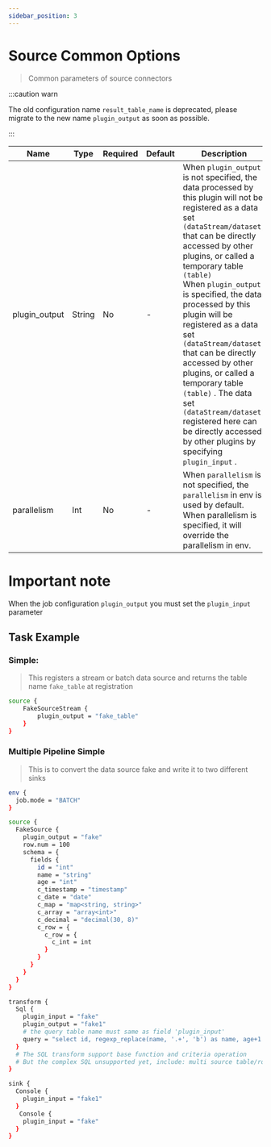 ```yaml
---
sidebar_position: 3
---
```


# Source Common Options

> Common parameters of source connectors

:::caution warn

The old configuration name `result_table_name` is deprecated, please migrate to the new name `plugin_output` as soon as possible.

:::

| Name          | Type   | Required | Default | Description                                                                                                                                                                                                                                                                                                                                                                                                                                                                                                                                                                       |
|---------------|--------|----------|---------|-----------------------------------------------------------------------------------------------------------------------------------------------------------------------------------------------------------------------------------------------------------------------------------------------------------------------------------------------------------------------------------------------------------------------------------------------------------------------------------------------------------------------------------------------------------------------------------|
| plugin_output | String | No       | -       | When `plugin_output` is not specified, the data processed by this plugin will not be registered as a data set `(dataStream/dataset)` that can be directly accessed by other plugins, or called a temporary table `(table)` <br/>When `plugin_output` is specified, the data processed by this plugin will be registered as a data set `(dataStream/dataset)` that can be directly accessed by other plugins, or called a temporary table `(table)` . The data set `(dataStream/dataset)` registered here can be directly accessed by other plugins by specifying `plugin_input` . |
| parallelism   | Int    | No       | -       | When `parallelism` is not specified, the `parallelism` in env is used by default. <br/>When parallelism is specified, it will override the parallelism in env.                                                                                                                                                                                                                                                                                                                                                                                                                    |

# Important note

When the job configuration `plugin_output` you must set the `plugin_input` parameter

## Task Example

### Simple:

> This registers a stream or batch data source and returns the table name `fake_table` at registration

```bash
source {
    FakeSourceStream {
        plugin_output = "fake_table"
    }
}
```

### Multiple Pipeline Simple

> This is to convert the data source fake and write it to two different sinks

```bash
env {
  job.mode = "BATCH"
}

source {
  FakeSource {
    plugin_output = "fake"
    row.num = 100
    schema = {
      fields {
        id = "int"
        name = "string"
        age = "int"
        c_timestamp = "timestamp"
        c_date = "date"
        c_map = "map<string, string>"
        c_array = "array<int>"
        c_decimal = "decimal(30, 8)"
        c_row = {
          c_row = {
            c_int = int
          }
        }
      }
    }
  }
}

transform {
  Sql {
    plugin_input = "fake"
    plugin_output = "fake1"
    # the query table name must same as field 'plugin_input'
    query = "select id, regexp_replace(name, '.+', 'b') as name, age+1 as age, pi() as pi, c_timestamp, c_date, c_map, c_array, c_decimal, c_row from dual"
  }
  # The SQL transform support base function and criteria operation
  # But the complex SQL unsupported yet, include: multi source table/rows JOIN and AGGREGATE operation and the like
}

sink {
  Console {
    plugin_input = "fake1"
  }
   Console {
    plugin_input = "fake"
  }
}
```

